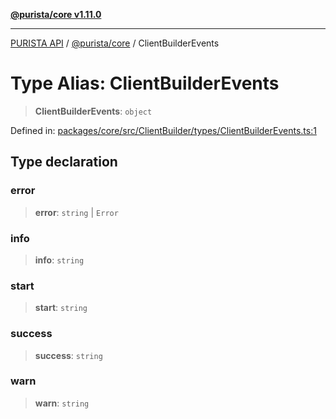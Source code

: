 [**@purista/core v1.11.0**](../README.md)

***

[PURISTA API](../../../packages.md) / [@purista/core](../README.md) / ClientBuilderEvents

# Type Alias: ClientBuilderEvents

> **ClientBuilderEvents**: `object`

Defined in: [packages/core/src/ClientBuilder/types/ClientBuilderEvents.ts:1](https://github.com/puristajs/purista/blob/master/packages/core/src/ClientBuilder/types/ClientBuilderEvents.ts#L1)

## Type declaration

### error

> **error**: `string` \| `Error`

### info

> **info**: `string`

### start

> **start**: `string`

### success

> **success**: `string`

### warn

> **warn**: `string`
